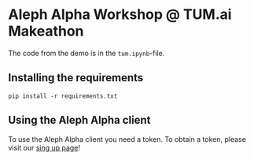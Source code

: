 # Aleph Alpha Workshop @ TUM.ai Makeathon

The code from the demo is in the `tum.ipynb`-file.

## Installing the requirements 

```
pip install -r requirements.txt
```

## Using the Aleph Alpha client
To use the Aleph Alpha client you need a token. To obtain a token, please visit our [sing up page](https://app.aleph-alpha.com/signup)!
